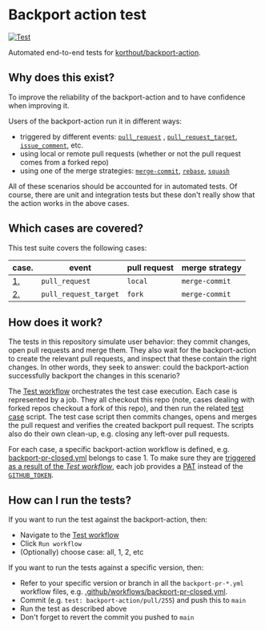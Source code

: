 # Backport action test
[![Test](https://github.com/korthout/backport-action-test/actions/workflows/test.yml/badge.svg)](https://github.com/korthout/backport-action-test/actions/workflows/test.yml)

Automated end-to-end tests for [korthout/backport-action](https://github.com/korthout/backport-action).

## Why does this exist?
To improve the reliability of the backport-action and to have confidence when improving it.

Users of the backport-action run it in different ways:
- triggered by different events: [`pull_request`](https://docs.github.com/en/actions/using-workflows/events-that-trigger-workflows#pull_request) , [`pull_request_target`](https://docs.github.com/en/actions/using-workflows/events-that-trigger-workflows#pull_request_target), [`issue_comment`](https://docs.github.com/en/actions/using-workflows/events-that-trigger-workflows#issue_comment), etc.
- using local or remote pull requests (whether or not the pull request comes from a forked repo)
- using one of the merge strategies: [`merge-commit`](https://docs.github.com/en/pull-requests/collaborating-with-pull-requests/incorporating-changes-from-a-pull-request/about-pull-request-merges), [`rebase`](https://docs.github.com/en/pull-requests/collaborating-with-pull-requests/incorporating-changes-from-a-pull-request/about-pull-request-merges#rebase-and-merge-your-pull-request-commits), [`squash`](https://docs.github.com/en/pull-requests/collaborating-with-pull-requests/incorporating-changes-from-a-pull-request/about-pull-request-merges#squash-and-merge-your-pull-request-commits)

All of these scenarios should be accounted for in automated tests.
Of course, there are unit and integration tests but these don't really show that the action works in the above cases.

## Which cases are covered?
This test suite covers the following cases:

| case.               | event                 | pull request | merge strategy  |
| ------------------- | --------------------- | ------------ | --------------- |
| [1.](test/case1.sh) | `pull_request`        | `local`      | `merge-commit`  |
| [2.](test/case2.sh) | `pull_request_target` | `fork`       | `merge-commit`  |

## How does it work?
The tests in this repository simulate user behavior: they commit changes, open pull requests and merge them.
They also wait for the backport-action to create the relevant pull requests, and inspect that these contain the right changes.
In other words, they seek to answer: could the backport-action successfully backport the changes in this scenario?

The [Test workflow](.github/workflows/test.yml) orchestrates the test case execution.
Each case is represented by a job.
They all checkout this repo (note, cases dealing with forked repos checkout a fork of this repo),
and then run the related [test case](test/) script.
The test case script then commits changes, opens and merges the pull request and verifies the created backport pull request.
The scripts also do their own clean-up, e.g. closing any left-over pull requests.

For each case, a specific backport-action workflow is defined,
e.g. [backport-pr-closed.yml](.github/workflows/backport-pr-closed.yml) belongs to case 1.
To make sure they are [triggered as a result of the _Test workflow_](https://github.community/t/github-action-trigger-on-release-not-working-if-releases-was-created-by-automation/16559), each job provides a 
[PAT](https://docs.github.com/en/authentication/keeping-your-account-and-data-secure/creating-a-personal-access-token)
instead of the [`GITHUB_TOKEN`](https://docs.github.com/en/actions/security-guides/automatic-token-authentication#about-the-github_token-secret).

## How can I run the tests?
If you want to run the test against the backport-action, then:
- Navigate to the [Test workflow](https://github.com/korthout/backport-action-test/actions/workflows/test.yml)
- Click `Run workflow`
- (Optionally) choose case: all, 1, 2, etc

If you want to run the tests against a specific version, then:
- Refer to your specific version or branch in all the `backport-pr-*.yml` workflow files,
  e.g. [.github/workflows/backport-pr-closed.yml](https://github.com/korthout/backport-action-test/blob/ebf96ba361706772b427f0cd137ecf6aa162b701/.github/workflows/backport-pr-closed.yml#L20).
- Commit (e.g. `test: backport-action/pull/255`) and push this to `main`
- Run the test as described above
- Don't forget to revert the commit you pushed to `main`
